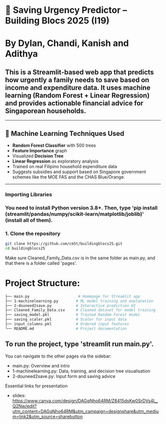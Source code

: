 # 💸 Saving Urgency Predictor – Building Blocs 2025 (I19)
# By Dylan, Chandi, Kanish and Adithya
## This is a Streamlit-based web app that predicts how urgently a family needs to save based on income and expenditure data. It uses machine learning (Random Forest + Linear Regression) and provides actionable financial advice for Singaporean households.

---

## 🧠 Machine Learning Techniques Used


- **Random Forest Classifier** with 500 trees
- **Feature Importance** graph
- Visualized **Decision Tree**
- **Linear Regression** as exploratory analysis
- Trained on real Filipino household expenditure data
- Suggests subsidies and support based on Singapore government schemes like the MOE FAS and the CHAS Blue/Orange.

---

### Importing Libraries
### You need to install Python version 3.8+. Then, type 'pip install (streamlit/pandas/numpy/scikit-learn/matplotlib/joblib)' (install all of them). 

### 1. Clone the repository

```bash
git clone https://github.com/cm5t/buildingblocs25.git
cd buildingblocs25
```

Make sure Cleaned_Family_Data.csv is in the same folder as main.py, and that there is a folder called 'pages'.

# Project Structure:
```bash
├── main.py                      # Homepage for Streamlit app
├── 1-machinelearning.py        # ML model training and explanation
├── 2-douneed2save.py           # Interactive prediction UI
├── Cleaned_Family_Data.csv     # Cleaned dataset for model training
├── saving_model.pkl            # Trained Random Forest model
├── saving_scaler.pkl           # Scaler for input data
├── input_columns.pkl           # Ordered input features
└── README.md                   # Project documentation
```

## To run the project, type 'streamlit run main.py'.

You can navigate to the other pages via the sidebar:
- main.py: Overview and intro
- 1-machinelearning.py: Data, training, and decision tree visualisation
- 2-douneed2save.py: Input form and saving advice


Essential links for presentation
- slides: https://www.canva.com/design/DAGqNho64RM/Z8415dsKw0SrDVs4L_Q2Nw/edit?utm_content=DAGqNho64RM&utm_campaign=designshare&utm_medium=link2&utm_source=sharebutton